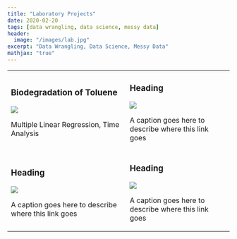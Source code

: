 ```yaml
---
title: "Laboratory Projects"
date: 2020-02-20
tags: [data wrangling, data science, messy data]
header:
  image: "/images/lab.jpg"
excerpt: "Data Wrangling, Data Science, Messy Data"
mathjax: "true"
---
```



<table width="100%" class="map_links">
  <tr>
    <td>
      <h3>Biodegradation of Toluene</h3>
  <a href="https://allisonbaileyr14.github.io/website/toluene/"><img src="{{ site.url }}{{ site.baseurl }}/images/bio_haz.jpg"></a>
  <p>Multiple Linear Regression, Time Analysis </p></td>
    <td>
      <h3>Heading</h3>
  <a href="https://allisonbaileyr14.github.io/website/hawaii/"><img src="{{ site.url }}{{ site.baseurl }}/images/ag.jpg"></a>
  <p>A caption goes here to describe where this link goes</p>
    </td>
  </tr>
  <tr>
    <td>
      <h3>Heading</h3>
  <a href="https://allisonbaileyr14.github.io/website/hawaii/"><img src="{{ site.url }}{{ site.baseurl }}/images/ag.jpg"></a>
  <p>A caption goes here to describe where this link goes</p></td>
    <td>
      <h3>Heading</h3>
  <a href="https://allisonbaileyr14.github.io/website/hawaii/"><img src="{{ site.url }}{{ site.baseurl }}/images/ag.jpg"></a>
  <p>A caption goes here to describe where this link goes</p>
    </td>
  </tr>
  </table>
  
      
  
